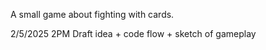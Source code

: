 A small game about fighting with cards.

2/5/2025 2PM
  Draft idea + code flow + sketch of gameplay
